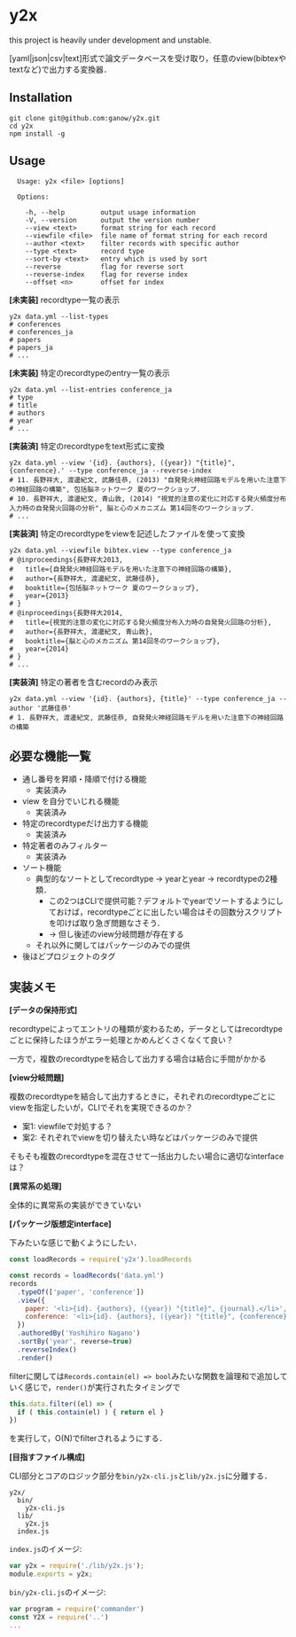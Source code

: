 y2x
===

this project is heavily under development and unstable.

[yaml|json|csv|text]形式で論文データベースを受け取り，任意のview(bibtexやtextなど)で出力する変換器．

## Installation

```
git clone git@github.com:ganow/y2x.git
cd y2x
npm install -g
```

## Usage

```
  Usage: y2x <file> [options]

  Options:

    -h, --help         output usage information
    -V, --version      output the version number
    --view <text>      format string for each record
    --viewfile <file>  file name of format string for each record
    --author <text>    filter records with specific author
    --type <text>      record type
    --sort-by <text>   entry which is used by sort
    --reverse          flag for reverse sort
    --reverse-index    flag for reverse index
    --offset <n>       offset for index
```

**[未実装]** recordtype一覧の表示

```
y2x data.yml --list-types
# conferences
# conferences_ja
# papers
# papers_ja
# ...
```

**[未実装]** 特定のrecordtypeのentry一覧の表示

```
y2x data.yml --list-entries conference_ja
# type
# title
# authors
# year
# ...
```

**[実装済]** 特定のrecordtypeをtext形式に変換

```
y2x data.yml --view '{id}. {authors}, ({year}) "{title}", {conference}.' --type conference_ja --reverse-index
# 11. 長野祥大, 渡邊紀文, 武藤佳恭, (2013) "自発発火神経回路モデルを用いた注意下の神経回路の構築", 包括脳ネットワーク 夏のワークショップ.
# 10. 長野祥大, 渡邊紀文, 青山敦, (2014) "視覚的注意の変化に対応する発火頻度分布入力時の自発発火回路の分析", 脳と心のメカニズム 第14回冬のワークショップ.
# ...
```

**[実装済]** 特定のrecordtypeをviewを記述したファイルを使って変換

```
y2x data.yml --viewfile bibtex.view --type conference_ja
# @inproceedings{長野祥大2013,
#   title={自発発火神経回路モデルを用いた注意下の神経回路の構築},
#   author={長野祥大, 渡邊紀文, 武藤佳恭},
#   booktitle={包括脳ネットワーク 夏のワークショップ},
#   year={2013}
# }
# @inproceedings{長野祥大2014,
#   title={視覚的注意の変化に対応する発火頻度分布入力時の自発発火回路の分析},
#   author={長野祥大, 渡邊紀文, 青山敦},
#   booktitle={脳と心のメカニズム 第14回冬のワークショップ},
#   year={2014}
# }
# ...
```

**[実装済]** 特定の著者を含むrecordのみ表示

```
y2x data.yml --view '{id}. {authors}, {title}' --type conference_ja --author '武藤佳恭'
# 1. 長野祥大, 渡邊紀文, 武藤佳恭, 自発発火神経回路モデルを用いた注意下の神経回路の構築
```


## 必要な機能一覧

- 通し番号を昇順・降順で付ける機能
	- 実装済み
- view を自分でいじれる機能
	- 実装済み
- 特定のrecordtypeだけ出力する機能
	- 実装済み
- 特定著者のみフィルター
	- 実装済み
- ソート機能
	- 典型的なソートとしてrecordtype -> yearとyear -> recordtypeの2種類．
		- この2つはCLIで提供可能？デフォルトでyearでソートするようにしておけば，recordtypeごとに出したい場合はその回数分スクリプトを叩けば取り急ぎ問題なさそう．
		- → 但し後述のview分岐問題が存在する
	- それ以外に関してはパッケージのみでの提供
- 後ほどプロジェクトのタグ

## 実装メモ

**[データの保持形式]**

recordtypeによってエントリの種類が変わるため，データとしてはrecordtypeごとに保持したほうがエラー処理とかめんどくさくなくて良い？

一方で，複数のrecordtypeを結合して出力する場合は結合に手間がかかる

**[view分岐問題]**

複数のrecordtypeを結合して出力するときに，それぞれのrecordtypeごとにviewを指定したいが，CLIでそれを実現できるのか？

- 案1: viewfileで対処する？
- 案2: それぞれでviewを切り替えたい時などはパッケージのみで提供

そもそも複数のrecordtypeを混在させて一括出力したい場合に適切なinterfaceは？

**[異常系の処理]**

全体的に異常系の実装ができていない

**[パッケージ版想定interface]**

下みたいな感じで動くようにしたい．

```javascript
const loadRecords = require('y2x').loadRecords

const records = loadRecords('data.yml')
records
  .typeOf(['paper', 'conference'])
  .view({
    paper: '<li>{id}. {authors}, ({year}) "{title}", {journal}.</li>',
    conference: '<li>{id}. {authors}, ({year}) "{title}", {conference}.</li>'
  })
  .authoredBy('Yoshihiro Nagano')
  .sortBy('year', reverse=true)
  .reverseIndex()
  .render()
```

filterに関しては`Records.contain(el) => bool`みたいな関数を論理和で追加していく感じで，`render()`が実行されたタイミングで

```javascript
this.data.filter((el) => {
  if ( this.contain(el) ) { return el }
})
```

を実行して，O(N)でfilterされるようにする．


**[目指すファイル構成]**

CLI部分とコアのロジック部分を`bin/y2x-cli.js`と`lib/y2x.js`に分離する．

```
y2x/
  bin/
    y2x-cli.js
  lib/
    y2x.js
  index.js
```

`index.js`のイメージ:

```javascript
var y2x = require('./lib/y2x.js');
module.exports = y2x;
```

`bin/y2x-cli.js`のイメージ:

```javascript
var program = require('commander')
const Y2X = require('..')
...
```